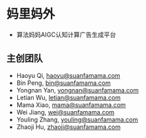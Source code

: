 # 妈里妈外
* 算法妈妈AIGC认知计算广告生成平台

## 主创团队
* Haoyu Qi, haoyu@suanfamama.com
* Bin Peng, bin@suanfamama.com
* Yongnan Yan, yongnan@suanfamama.com
* Letian Wu, letian@suanfamama.com
* Mama Xiao, mama@suanfamama.com
* Wei Jiang, wei@suanfamama.com
* Youling Zhang, youling@suanfamama.com
* Zhaoji Hu, zhaoji@suanfamama.com
